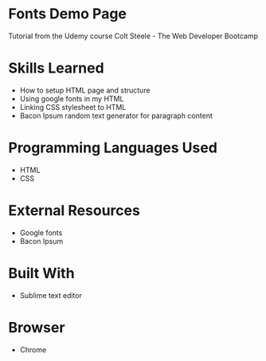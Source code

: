 # Fonts Demo Page
Tutorial from the Udemy course Colt Steele - The Web Developer Bootcamp

# Skills Learned 
- How to setup HTML page and structure
- Using google fonts in my HTML
- Linking CSS stylesheet to HTML
- Bacon Ipsum random text generator for paragraph content

# Programming Languages Used
- HTML
- CSS

# External Resources
- Google fonts
- Bacon Ipsum

# Built With
- Sublime text editor

# Browser
- Chrome

